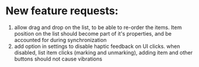 # New feature requests:
1. allow drag and drop on the list, to be able to re-order the items. Item position on the list should become part of it's properties, and be accounted for during synchronization
2. add option in settings to disable haptic feedback on UI clicks. when disabled, list item clicks (marking and unmarking), adding item and other buttons should not cause vibrations
